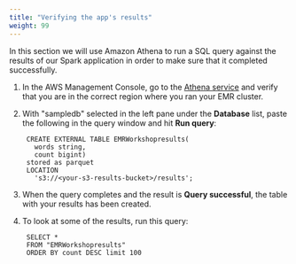 ```yaml
---
title: "Verifying the app's results"
weight: 99
---
```


In this section we will use Amazon Athena to run a SQL query against the results of our Spark application in order to make sure that it completed successfully.

1. In the AWS Management Console, go to the [Athena service](https://console.aws.amazon.com/athena/home) and verify that you are in the correct region where you ran your EMR cluster.
1. With "sampledb" selected in the left pane under the **Database** list, paste the following in the query window and hit **Run query**:

        CREATE EXTERNAL TABLE EMRWorkshopresults(
          words string, 
          count bigint)
        stored as parquet
        LOCATION
          's3://<your-s3-results-bucket>/results';

1. When the query completes and the result is **Query successful**, the table with your results has been created.
1. To look at some of the results, run this query: 

        SELECT *
        FROM "EMRWorkshopresults"
        ORDER BY count DESC limit 100

